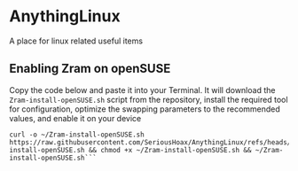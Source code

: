 # AnythingLinux
A place for linux related useful items
## Enabling Zram on openSUSE
Copy the code below and paste it into your Terminal. It will download the `Zram-install-openSUSE.sh` script from the repository, install the required tool for configuration, optimize the swapping parameters to the recommended values, and enable it on your device
```
curl -o ~/Zram-install-openSUSE.sh https://raw.githubusercontent.com/SeriousHoax/AnythingLinux/refs/heads/main/Zram-install-openSUSE.sh && chmod +x ~/Zram-install-openSUSE.sh && ~/Zram-install-openSUSE.sh```
```
